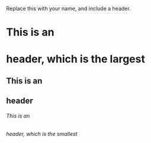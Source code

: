 Replace this with your name, and include a header.
# 
# ######
# This is an <h1> header, which is the largest
## This is an <h2> header
###### This is an <h6> header, which is the smallest
 #
